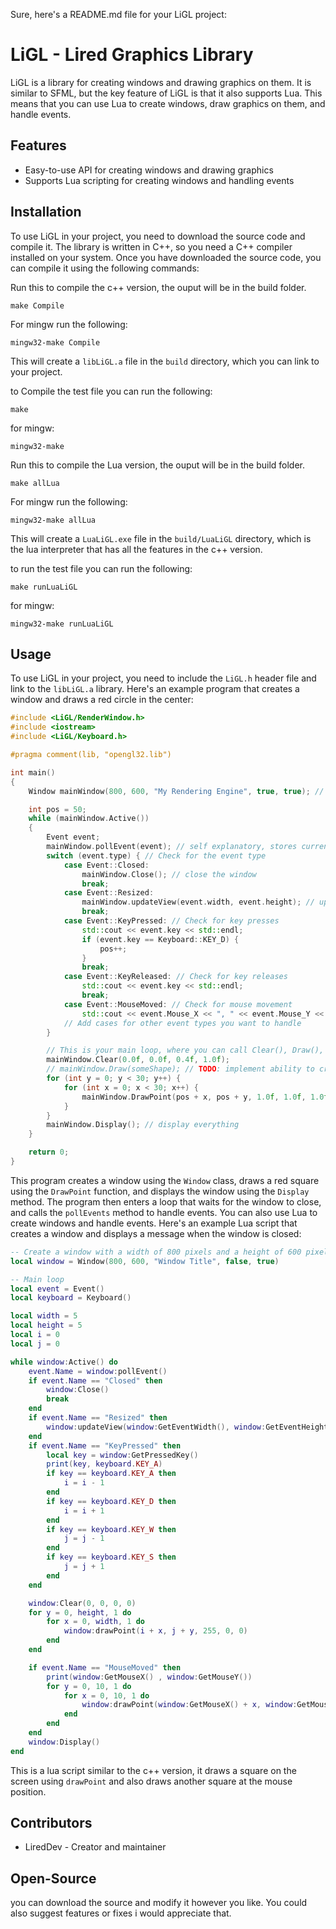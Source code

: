 Sure, here's a README.md file for your LiGL project:
 # LiGL - Lired Graphics Library
 LiGL is a library for creating windows and drawing graphics on them. It is similar to SFML, but the key feature of LiGL is that it also supports Lua. This means that you can use Lua to create windows, draw graphics on them, and handle events.
 ## Features
 - Easy-to-use API for creating windows and drawing graphics
- Supports Lua scripting for creating windows and handling events
 ## Installation
 To use LiGL in your project, you need to download the source code and compile it. The library is written in C++, so you need a C++ compiler installed on your system.
 Once you have downloaded the source code, you can compile it using the following commands:

Run this to compile the c++ version, the ouput will be in the build folder.
```
make Compile
```
For mingw run the following:
```
mingw32-make Compile
```
This will create a  `libLiGL.a` file in the  `build`  directory, which you can link to your project.

to Compile the test file you can run the following:
```
make
```
for mingw:
```
mingw32-make
```

Run this to compile the Lua version, the ouput will be in the build folder.
```
make allLua
```
For mingw run the following:
```
mingw32-make allLua
```
This will create a  `LuaLiGL.exe` file in the  `build/LuaLiGL`  directory, which is the lua interpreter that has all the features in the c++ version.

to run the test file you can run the following:
```
make runLuaLiGL
```
for mingw:
```
mingw32-make runLuaLiGL
```
 ## Usage
 To use LiGL in your project, you need to include the  `LiGL.h`  header file and link to the  `libLiGL.a`  library. Here's an example program that creates a window and draws a red circle in the center:
```cpp
#include <LiGL/RenderWindow.h>
#include <iostream>
#include <LiGL/Keyboard.h>

#pragma comment(lib, "opengl32.lib")

int main()
{
    Window mainWindow(800, 600, "My Rendering Engine", true, true); // create a window with a width and height of 800x600 and a title. the bool values are for enabling console and active window border

    int pos = 50;
    while (mainWindow.Active())
    {
        Event event;
        mainWindow.pollEvent(event); // self explanatory, stores current happening events in the event class
        switch (event.type) { // Check for the event type
            case Event::Closed:
                mainWindow.Close(); // close the window
                break;
            case Event::Resized:
                mainWindow.updateView(event.width, event.height); // update the view whenever the window is resized
                break;
            case Event::KeyPressed: // Check for key presses
                std::cout << event.key << std::endl;
                if (event.key == Keyboard::KEY_D) {
                    pos++;
                }
                break;
            case Event::KeyReleased: // Check for key releases
                std::cout << event.key << std::endl;
                break;
            case Event::MouseMoved: // Check for mouse movement
                std::cout << event.Mouse_X << ", " << event.Mouse_Y << "\n";
            // Add cases for other event types you want to handle
        }

        // This is your main loop, where you can call Clear(), Draw(), and Display() functions
        mainWindow.Clear(0.0f, 0.0f, 0.4f, 1.0f);
        // mainWindow.Draw(someShape); // TODO: implement ability to create shapes and draw them
        for (int y = 0; y < 30; y++) {
            for (int x = 0; x < 30; x++) {
                mainWindow.DrawPoint(pos + x, pos + y, 1.0f, 1.0f, 1.0f); // draw a point on the screen
            }
        }
        mainWindow.Display(); // display everything
    }

    return 0;
}
```
This program creates a window using the  `Window`  class, draws a red square using the  `DrawPoint`  function, and displays the window using the  `Display`  method. The program then enters a loop that waits for the window to close, and calls the  `pollEvents`  method to handle events.
 You can also use Lua to create windows and handle events. Here's an example Lua script that creates a window and displays a message when the window is closed:
```lua
-- Create a window with a width of 800 pixels and a height of 600 pixels
local window = Window(800, 600, "Window Title", false, true)

-- Main loop
local event = Event()
local keyboard = Keyboard()

local width = 5
local height = 5
local i = 0
local j = 0

while window:Active() do
    event.Name = window:pollEvent()
    if event.Name == "Closed" then
        window:Close()
        break
    end
    if event.Name == "Resized" then
        window:updateView(window:GetEventWidth(), window:GetEventHeight())
    end
    if event.Name == "KeyPressed" then
        local key = window:GetPressedKey()
        print(key, keyboard.KEY_A)
        if key == keyboard.KEY_A then
            i = i - 1 
        end
        if key == keyboard.KEY_D then
            i = i + 1 
        end
        if key == keyboard.KEY_W then
            j = j - 1 
        end
        if key == keyboard.KEY_S then
            j = j + 1 
        end
    end

    window:Clear(0, 0, 0, 0)
    for y = 0, height, 1 do
        for x = 0, width, 1 do
            window:drawPoint(i + x, j + y, 255, 0, 0)
        end
    end

    if event.Name == "MouseMoved" then
        print(window:GetMouseX() , window:GetMouseY())
        for y = 0, 10, 1 do
            for x = 0, 10, 1 do
                window:drawPoint(window:GetMouseX() + x, window:GetMouseY() + y, 255, 255, 255)
            end
        end
    end
    window:Display()
end
```
This is a lua script similar to the c++ version, it draws a square on the screen using `drawPoint` and also draws another square at the mouse position.
 ## Contributors
 - LiredDev - Creator and maintainer
 ## Open-Source
  you can download the source and modify it however you like. You could also suggest features or fixes i would appreciate that.
